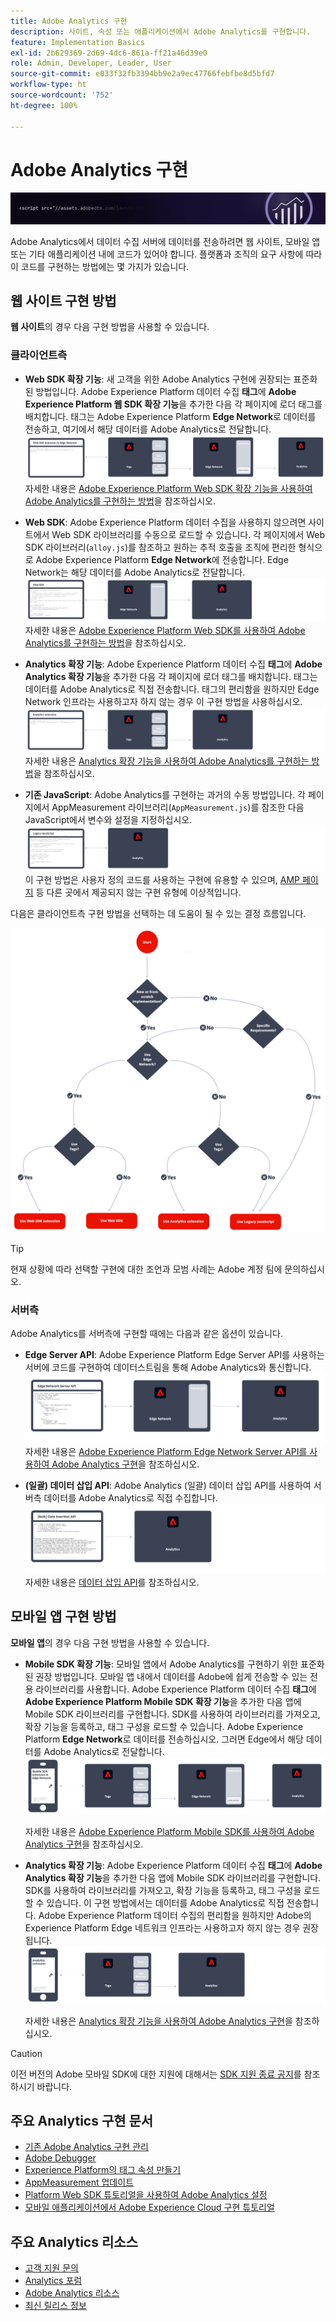 ```yaml
---
title: Adobe Analytics 구현
description: 사이트, 속성 또는 애플리케이션에서 Adobe Analytics를 구현합니다.
feature: Implementation Basics
exl-id: 2b629369-2d69-4dc6-861a-ff21a46d39e0
role: Admin, Developer, Leader, User
source-git-commit: e033f32fb3394bb9e2a9ec47766febfbe8d5bfd7
workflow-type: ht
source-wordcount: '752'
ht-degree: 100%

---
```


# Adobe Analytics 구현

![배너](../../assets/doc_banner_implement.png)

Adobe Analytics에서 데이터 수집 서버에 데이터를 전송하려면 웹 사이트, 모바일 앱 또는 기타 애플리케이션 내에 코드가 있어야 합니다. 플랫폼과 조직의 요구 사항에 따라 이 코드를 구현하는 방법에는 몇 가지가 있습니다.

## 웹 사이트 구현 방법

**웹 사이트**&#x200B;의 경우 다음 구현 방법을 사용할 수 있습니다.

### 클라이언트측

* **Web SDK 확장 기능**: 새 고객을 위한 Adobe Analytics 구현에 권장되는 표준화된 방법입니다. Adobe Experience Platform 데이터 수집 **태그**&#x200B;에 **Adobe Experience Platform 웹 SDK 확장 기능**&#x200B;을 추가한 다음 각 페이지에 로더 태그를 배치합니다. 태그는 Adobe Experience Platform **Edge Network**로 데이터를 전송하고, 여기에서 해당 데이터를 Adobe Analytics로 전달합니다.
  ![Web SDK 확장 기능](./assets/websdk-extension-implementation.png)
자세한 내용은 [Adobe Experience Platform Web SDK 확장 기능을 사용하여 Adobe Analytics를 구현하는 방법](./aep-edge/overview.md)을 참조하십시오.

* **Web SDK**: Adobe Experience Platform 데이터 수집을 사용하지 않으려면 사이트에서 Web SDK 라이브러리를 수동으로 로드할 수 있습니다. 각 페이지에서 Web SDK 라이브러리(`alloy.js`)를 참조하고 원하는 추적 호출을 조직에 편리한 형식으로 Adobe Experience Platform **Edge Network**에 전송합니다. Edge Network는 해당 데이터를 Adobe Analytics로 전달합니다.
  ![Web SDK](./assets/websdk-implementation.png)
자세한 내용은 [Adobe Experience Platform Web SDK를 사용하여 Adobe Analytics를 구현하는 방법](./aep-edge/overview.md)을 참조하십시오.

* **Analytics 확장 기능**: Adobe Experience Platform 데이터 수집 **태그**&#x200B;에 **Adobe Analytics 확장 기능**을 추가한 다음 각 페이지에 로더 태그를 배치합니다. 태그는 데이터를 Adobe Analytics로 직접 전송합니다. 태그의 편리함을 원하지만 Edge Network 인프라는 사용하고자 하지 않는 경우 이 구현 방법을 사용하십시오.
  ![Adobe Analytics 확장 기능](./assets/analytics-extension-implementation.png)
자세한 내용은 [Analytics 확장 기능을 사용하여 Adobe Analytics를 구현하는 방법](launch/overview.md)을 참조하십시오.

* **기존 JavaScript**: Adobe Analytics를 구현하는 과거의 수동 방법입니다. 각 페이지에서 AppMeasurement 라이브러리(`AppMeasurement.js`)를 참조한 다음 JavaScript에서 변수와 설정을 지정하십시오.
  ![레거시 JavaScript를 사용하여 Adobe Analytics를 구현하는 방법](./assets/appmeasurement-implementation.png)
이 구현 방법은 사용자 정의 코드를 사용하는 구현에 유용할 수 있으며, [ AMP 페이지](other/amp.md) 등 다른 곳에서 제공되지 않는 구현 유형에 이상적입니다.

다음은 클라이언트측 구현 방법을 선택하는 데 도움이 될 수 있는 결정 흐름입니다.

![이 섹션에 설명된 대로 구현 방법을 선택하기 위한 결정 트리입니다.](./assets/decision-tree.png)


>[!TIP]
>
>현재 상황에 따라 선택할 구현에 대한 조언과 모범 사례는 Adobe 계정 팀에 문의하십시오.

### 서버측

Adobe Analytics를 서버측에 구현할 때에는 다음과 같은 옵션이 있습니다.

* **Edge Server API**: Adobe Experience Platform Edge Server API를 사용하는 서버에 코드를 구현하여 데이터스트림을 통해 Adobe Analytics와 통신합니다.
  ![서버측 구현](assets/edge-network-server-api.svg)
자세한 내용은 [Adobe Experience Platform Edge Network Server API를 사용하여 Adobe Analytics 구현](/help/implement/aep-edge/server-api/overview.md)을 참조하십시오.

* **(일괄) 데이터 삽입 API**: Adobe Analytics (일괄) 데이터 삽입 API를 사용하여 서버측 데이터를 Adobe Analytics로 직접 수집합니다.
  ![데이터 삽입 API](assets/analytics-apis.png)
자세한 내용은 [데이터 삽입 API](../import/c-data-insertion-api/c-data-insertion-api.md)를 참조하십시오.

## 모바일 앱 구현 방법

**모바일 앱**&#x200B;의 경우 다음 구현 방법을 사용할 수 있습니다.

* **Mobile SDK 확장 기능**: 모바일 앱에서 Adobe Analytics를 구현하기 위한 표준화된 권장 방법입니다. 모바일 앱 내에서 데이터를 Adobe에 쉽게 전송할 수 있는 전용 라이브러리를 사용합니다. Adobe Experience Platform 데이터 수집 **태그**&#x200B;에 **Adobe Experience Platform Mobile SDK 확장 기능**&#x200B;을 추가한 다음 앱에 Mobile SDK 라이브러리를 구현합니다. SDK를 사용하여 라이브러리를 가져오고, 확장 기능을 등록하고, 태그 구성을 로드할 수 있습니다. Adobe Experience Platform **Edge Network**로 데이터를 전송하십시오. 그러면 Edge에서 해당 데이터를 Adobe Analytics로 전달합니다.
  ![Mobile SDK 확장 기능](./assets/mobilesdk-extension.png)

  자세한 내용은 [Adobe Experience Platform Mobile SDK를 사용하여 Adobe Analytics 구현](../implement/aep-edge/mobile-sdk/overview.md)을 참조하십시오.

* **Analytics 확장 기능**: Adobe Experience Platform 데이터 수집 **태그**&#x200B;에 **Adobe Analytics 확장 기능**을 추가한 다음 앱에 Mobile SDK 라이브러리를 구현합니다. SDK를 사용하여 라이브러리를 가져오고, 확장 기능을 등록하고, 태그 구성을 로드할 수 있습니다. 이 구현 방법에서는 데이터를 Adobe Analytics로 직접 전송합니다. Adobe Experience Platform 데이터 수집의 편리함을 원하지만 Adobe의 Experience Platform Edge 네트워크 인프라는 사용하고자 하지 않는 경우 권장됩니다.
  ![Analytics 확장 기능](./assets/mobilesdk-analytics-extension.png)

  자세한 내용은 [Analytics 확장 기능을 사용하여 Adobe Analytics 구현](../implement/aep-edge/mobile-sdk/overview.md)을 참조하십시오.


>[!CAUTION]
>
>이전 버전의 Adobe 모바일 SDK에 대한 지원에 대해서는 [SDK 지원 종료 공지](https://developer.adobe.com/client-sdks/resources/sdks-end-of-support/)를 참조하시기 바랍니다.

## 주요 Analytics 구현 문서

* [기존 Adobe Analytics 구현 관리](/help/implement/prepare/existing-implementation.md)
* [Adobe Debugger](validate/debugger.md)
* [Experience Platform의 태그 속성 만들기](launch/create-analytics-property.md)
* [AppMeasurement 업데이트](appmeasurement-updates.md)
* [Platform Web SDK 튜토리얼을 사용하여 Adobe Analytics 설정](https://experienceleague.adobe.com/docs/platform-learn/implement-web-sdk/applications-setup/setup-analytics.html)
* [모바일 애플리케이션에서 Adobe Experience Cloud 구현 튜토리얼](https://experienceleague.adobe.com/docs/platform-learn/implement-mobile-sdk/overview.html?lang=ko-KR)


## 주요 Analytics 리소스

* [고객 지원 문의](https://experienceleague.adobe.com/?support-solution=Analytics#support)
* [Analytics 포럼](https://experienceleaguecommunities.adobe.com/t5/adobe-analytics/ct-p/adobe-analytics-community)
* [Adobe Analytics 리소스](https://experienceleaguecommunities.adobe.com/t5/adobe-analytics-discussions/adobe-analytics-resources/m-p/276666)
* [최신 릴리스 정보](../release-notes/latest.md)
